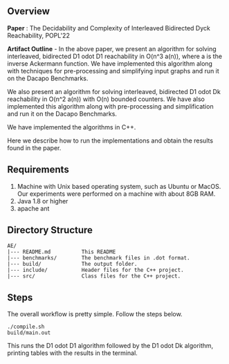 


## Overview

**Paper** : The Decidability and Complexity of Interleaved Bidirected Dyck Reachability, POPL'22

**Artifact Outline** - In the above paper, we present an algorithm for solving interleaved, bidirected D1 odot D1 reachability in O(n^3 a(n)), where a is the inverse Ackermann function.
We have implemented this algorithm along with techniques for pre-processing and simplifying input graphs and run it on the Dacapo Benchmarks.

We also present an algorithm for solving interleaved, bidirected D1 odot Dk reachability in O(n^2 a(n)) with O(n) bounded counters.
We have also implemented this algorithm along with pre-processing and simplification and run it on the Dacapo Benchmarks.

We have implemented the algorithms in C++.

Here we describe how to run the implementations and obtain the results found in the paper.


## Requirements

1. Machine with Unix based operating system, such as Ubuntu or MacOS. Our experiments were performed on a machine with about 8GB RAM. 
2. Java 1.8 or higher
3. apache ant

## Directory Structure

```
AE/
|--- README.md			This README 
|--- benchmarks/		The benchmark files in .dot format.
|--- build/	            The output folder.
|--- include/		    Header files for the C++ project.
|--- src/		        Class files for the C++ project.

```

## Steps

The overall workflow is pretty simple. Follow the steps below.


```
./compile.sh
build/main.out 
```

This runs the D1 odot D1 algorithm followed by the D1 odot Dk algorithm, printing tables with the results in the terminal. 